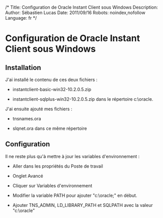 /*
Title: Configuration de Oracle Instant Client sous Windows
Description: 
Author: Sébastien Lucas
Date: 2011/09/16
Robots: noindex,nofollow
Language: fr
*/
# Configuration de Oracle Instant Client sous Windows

## Installation
J'ai installé le contenu de ces deux fichiers :

*	instantclient-basic-win32-10.2.0.5.zip

*	instantclient-sqlplus-win32-10.2.0.5.zip
dans le répertoire c:\oracle.

J'ai ensuite ajouté mes fichiers : 

*	tnsnames.ora

*	slqnet.ora
dans ce même répertoire
## Configuration

Il ne reste plus qu'à mettre à jour les variables d'environnement :

*	Aller dans les propriétés du Poste de travail

*	Onglet Avancé

*	Cliquer sur Variables d'environnement

*	Modifier la variable PATH pour ajouter "c:\oracle;" en début.

*	Ajouter TNS_ADMIN, LD_LIBRARY_PATH et SQLPATH avec la valeur "c:\oracle"





